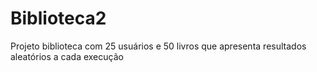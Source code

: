 # Biblioteca2
Projeto biblioteca com 25 usuários e 50 livros que apresenta resultados aleatórios a cada execução 
